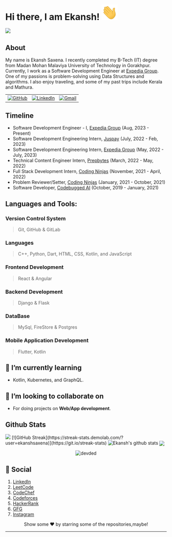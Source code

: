 # Hi there, I am Ekansh! <img src="https://raw.githubusercontent.com/ABSphreak/ABSphreak/master/gifs/Hi.gif" width="50px">

![](https://activity-graph.herokuapp.com/graph?username=ekanshsaxena&theme=react-dark&hide_border=true&area=true)

## About

My name is Ekansh Saxena. I recently completed my B-Tech (IT) degree from Madan Mohan Malaviya University of Technology in Gorakhpur. Currently, I work as a Software Development Engineer at [Expedia Group](https://www.expediagroup.com/home/default.aspx). One of my passions is problem-solving using Data Structures and algorithms. I also enjoy traveling, and some of my past trips include Kerala and Mathura.

<table>
  <tr>
      <td><a href="https://github.com/ekanshsaxena"><img src="https://img.shields.io/github/followers/ekanshsaxena.svg?label=GitHub&style=social" alt="GitHub"></a></td>
    <td><a href="https://www.linkedin.com/in/ekansh-saxena-a9b163197/"><img src="https://img.shields.io/badge/LinkedIn--_.svg?style=social&logo=linkedin" alt="LinkedIn"></a></td>
    <td><a href="mailto:esaxena9927@gmail.com"><img src="https://img.shields.io/badge/Gmail--_.svg?style=social&logo=gmail" alt="Gmail"></a></td>
  </tr>
</table>

## Timeline

- Software Development Engineer - I, [Expedia Group](https://www.expediagroup.com/home/default.aspx) (Aug, 2023 - Present)
- Software Development Engineering Intern, [Juspay](https://juspay.in/) (July, 2022 - Feb, 2023)
- Software Development Engineering Intern, [Expedia Group](https://www.expediagroup.com/home/default.aspx) (May, 2022 - July, 2023)
- Technical Content Engineer Intern, [Prepbytes](https://www.prepbytes.com/) (March, 2022 - May, 2022)
- Full Stack Development Intern, [Coding Ninjas](https://www.codingninjas.com/) (November, 2021 - April, 2022)
- Problem Reviewer/Setter, [Coding Ninjas](https://www.codingninjas.com/) (January, 2021 - October, 2021)
- Software Developer, [Codebugged AI](https://codebugged.com/) (October, 2019 - January, 2021)

## Languages and Tools: 

### Version Control System
> Git, GitHub & GitLab

### Languages
> C++, Python, Dart, HTML, CSS, Kotlin, and JavaScript

### Frontend Development
> React & Angular

### Backend Development
> Django & Flask

### DataBase
> MySql, FireStore & Postgres
<!-- 
### Cloud
>Digital Ocean(Currenly Learning: Just started) -->

### Mobile Application Development
> Flutter, Kotlin

<!--
## 🔭 I’m currently working on
* 
-->

## 🌱 I’m currently learning
* Kotlin, Kubernetes, and GraphQL.

## 👯 I’m looking to collaborate on

* For doing projects on **Web/App development**.

## Github Stats

<img src="https://github-readme-streak-stats.herokuapp.com/?user=ekanshsaxena">
[![GitHub Streak](https://streak-stats.demolab.com/?user=ekanshsaxena)](https://git.io/streak-stats)

<img src="https://github-readme-stats.vercel.app/api?username=ekanshsaxena&count_private=true&show_icons=true&theme=light" alt="Ekansh's github stats"/>

<img align="center" src="https://github-readme-stats.vercel.app/api/top-langs/?username=ekanshsaxena&layout=compact&theme=light"/>


<br>
<p align="center"> <img src="https://komarev.com/ghpvc/?username=ekanshsaxena&style=plastic" alt="devded" /> </p>

## 👨 Social

1. [LinkedIn](https://www.linkedin.com/in/ekansh-saxena-a9b163197/)
2. [LeetCode](https://leetcode.com/ekansh9927/)
3. [CodeChef](https://www.codechef.com/users/ekansh9927)
4. [Codeforces](http://codeforces.com/profile/ekansh9927)
5. [HackerRank](https://www.hackerrank.com/Kevin7733)
6. [GFG](https://auth.geeksforgeeks.org/user/ekansh9927)
7. [Instagram](https://www.instagram.com/ekansh9927/)

<div align="center">
  
Show some ❤️ by starring some of the repositories,maybe!
  

<!-- <p align="center">
  </a>
  <a href="https://www.buymeacoffee.com/ekansh9927" target="_blank">
      <img width="18%" alt="Buy me a coffee" src="https://raw.githubusercontent.com/onimur/.github/master/.resources/support-buy-coffee.png"/>
  </a>
</p> -->

---

</div>
